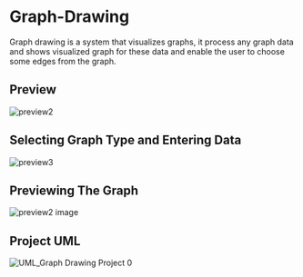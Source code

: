 # Graph-Drawing
Graph drawing is a system that visualizes graphs, it process any graph data and shows visualized graph for these data and enable the user to choose some edges from the graph.
## Preview
![preview2](https://user-images.githubusercontent.com/110013767/181174563-47a1c4e1-5285-4211-b7a7-3dbe47d72356.gif)
## Selecting Graph Type and Entering Data
![preview3](https://user-images.githubusercontent.com/110013767/181174606-1f8a0cde-a94c-46e6-8e0e-88cd39170fb9.gif)
## Previewing The Graph
![preview2 image](https://user-images.githubusercontent.com/110013767/181174864-419634eb-64ac-48d9-b9bf-27d92ce4c1d3.png)
## Project UML
![UML_Graph Drawing Project 0](https://user-images.githubusercontent.com/110013767/181175500-aec3c485-80ab-4ee4-80c1-4951e3440dfc.png)
